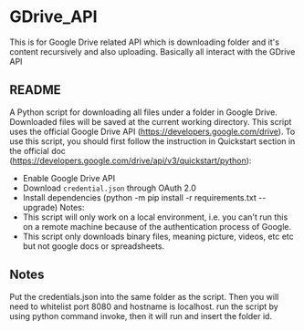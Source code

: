 # GDrive_API
This is for Google Drive related API which is downloading folder and it's content recursively and also uploading. Basically all interact with the GDrive API


## README
A Python script for downloading all files under a folder in Google Drive.
Downloaded files will be saved at the current working directory.
This script uses the official Google Drive API (https://developers.google.com/drive).
To use this script, you should first follow the instruction 
in Quickstart section in the official doc (https://developers.google.com/drive/api/v3/quickstart/python):
- Enable Google Drive API 
- Download `credential.json` through OAuth 2.0
- Install dependencies (python -m pip install -r requirements.txt --upgrade)
Notes:
- This script will only work on a local environment, 
  i.e. you can't run this on a remote machine
  because of the authentication process of Google.
- This script only downloads binary files, meaning picture, videos, etc etc but not google docs or spreadsheets.



## Notes
Put the credentials.json into the same folder as the script. Then you will need to whitelist port 8080 and hostname is localhost.
run the script by using python command invoke, then it will run and insert the folder id.
